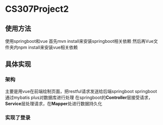 # CS307Project2
## 使用方法
使用springboot和vue
首先mvn install来安装springboot相关依赖
然后再Vue文件夹内npm install来安装vue相关依赖
## 具体实现
### 架构
主要是用vue在前端绘制页面，把restful请求发送给后端springboot
springboot通过mybatis plus对数据库进行处理
在springboot的**Controller**层接受请求，**Service**层处理请求，在**Mapper**处进行数据持久化
### 实现了登录
